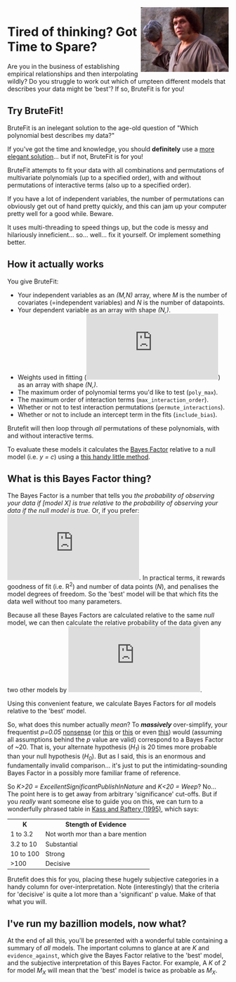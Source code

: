 <img align="right" width="200" src="img/brute-force.jpg">

# Tired of thinking? Got Time to Spare?

Are you in the business of establishing empirical relationships and then interpolating wildly? Do you struggle to work out which of umpteen different models that describes your data might be 'best'? If so, BruteFit is for you!

## Try BruteFit!
BruteFit is an inelegant solution to the age-old question of "Which polynomial best describes my data?" 

If you've got the time and knowledge, you should **definitely** use a [more elegant solution](https://doi.org/10.1111/j.1365-246X.2006.03155.x)... but if not, BruteFit is for you!

BruteFit attempts to fit your data with all combinations and permutations of multivariate polynomials (up to a specified order), with and without permutations of interactive terms (also up to a specified order).

If you have a lot of independent variables, the number of permutations can obviously get out of hand pretty quickly, and this can jam up your computer pretty well for a good while. Beware.

It uses multi-threading to speed things up, but the code is messy and hilariously inneficient... so... well... fix it yourself. Or implement something better.

## How it actually works
You give BruteFit:
- Your independent variables as an *(M,N)* array, where *M* is the number of covariates (=independent variables) and *N* is the number of datapoints.
- Your dependent variable as an array with shape *(N,)*.
- Weights used in fitting (![img](http://latex.codecogs.com/svg.latex?%5Cfrac%7B1%7D%7B%5Csigma%5E2%7D)) as an array with shape *(N,)*.
- The maximum order of polynomial terms you'd like to test (`poly_max`).
- The maximum order of interaction terms (`max_interaction_order`).
- Whether or not to test interaction permutations (`permute_interactions`).
- Whether or not to include an intercept term in the fits (`include_bias`).

Brutefit will then loop through *all* permutations of these polynomials, with and without interactive terms.

To evaluate these models it calculates the [Bayes Factor](https://doi.org/10.1080/01621459.1995.10476572) relative to a null model (i.e. *y = c*) using a [this handy little method](https://doi.org/10.1198/016214507000001337). 

## What is this Bayes Factor thing?
The Bayes Factor is a number that tells you *the probability of observing your data if [model X] is true relative to the probability of observing your data if the null model is true.* Or, if you prefer: ![img](http://latex.codecogs.com/gif.latex?B_%7B10%7D+%3D+%5Cfrac%7Bp%28D%7CM_1%29%7D%7Bp%28D%7CM_0%29%7D). In practical terms, it rewards goodness of fit (i.e. R<sup>2</sup>) and number of data points (*N*), and penalises the model degrees of freedom. So the 'best' model will be that which fits the data well without too many parameters.

Because all these Bayes Factors are calculated relative to the same *null* model, we can then calculate the relative probability of the data given any two other models by ![img](http://latex.codecogs.com/gif.latex?B_%7BNM%7D+%3D+%5Cfrac%7BB_%7BN0%7D%7D%7BB_%7BM0%7D%7D).

Using this convenient feature, we calculate Bayes Factors for *all* models relative to the 'best' model.

So, what does this number actually *mean*? To ***massively*** over-simplify, your frequentist *p=0.05* [nonsense](https://www.nature.com/news/scientific-method-statistical-errors-1.14700) (or [this](https://www.nature.com/articles/d41586-019-00857-9) or [this](https://www.bmj.com/content/362/bmj.k4039/rr-0) or even [this](https://doi.org/10.1080/00031305.2019.1583913)) would (assuming all assumptions behind the *p* value are valid) correspond to a Bayes Factor of ~20. That is, your alternate hypothesis (*H<sub>1</sub>*) is 20 times more probable than your null hypothesis (*H<sub>0</sub>*). But as I said, this is an enormous and fundamentally invalid comparison... it's just to put the intimidating-sounding Bayes Factor in a possibly more familiar frame of reference.

So *K>20 = ExcellentSignificantPublishInNature* and *K<20 = Weep*? No... The point here is to get away from arbitrary 'significance' cut-offs. But if you *really* want someone else to guide you on this, we can turn to a wonderfully phrased table in [Kass and Raftery (1995)](https://doi.org/10.1080/01621459.1995.10476572), which says:

<table>
<th>K</th><th>Stength of Evidence</th>
<tr>
<td>1 to 3.2</td><td>Not worth mor than a bare mention</td>
</tr>
<tr>
<td>3.2 to 10</td><td>Substantial</td>
</tr>
<tr>
<td>10 to 100</td><td>Strong</td>
</tr>
<tr>
<td>>100</td><td>Decisive</td>
</tr>
</table>


Brutefit does this for you, placing these hugely subjective categories in a handy column for over-interpretation. Note (interestingly) that the criteria for 'decisive' is quite a lot more than a 'significant' p value. Make of that what you will.

## I've run my bazillion models, now what?

At the end of all this, you'll be presented with a wonderful table containing a summary of *all* models. The important columns to glance at are *K* and `evidence_against`, which give the Bayes Factor relative to the 'best' model, and the subjective interpretation of this Bayes Factor. For example, A *K* of *2* for model *M<sub>X</sub>* will mean that the 'best' model is twice as probable as *M<sub>X</sub>*.

